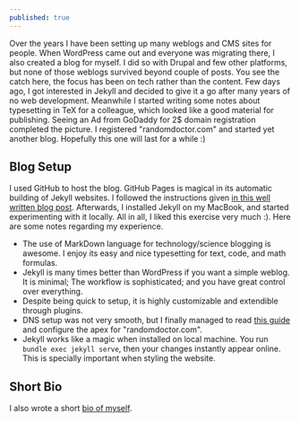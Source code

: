 ```yaml
---
published: true
---
```

Over the years I have been setting up many weblogs and CMS sites for people. When WordPress came out and everyone was migrating there, I also created a blog for myself. I did so with Drupal and few other platforms, but none of those weblogs survived beyond couple of posts. You see the catch here, the focus has been on tech rather than the content. Few days ago, I got interested in Jekyll and decided to give it a go after many years of no web development. Meanwhile I started writing some notes about typesetting in TeX for a colleague, which looked like a good material for publishing. Seeing an Ad from GoDaddy for 2$ domain registration completed the picture. I registered "randomdoctor.com" and started yet another blog. Hopefully this one will last for a while :)


## Blog  Setup
I used GitHub to host the blog. GitHub Pages is magical in its automatic building of Jekyll websites. I followed the instructions given [in this well written blog post](https://www.smashingmagazine.com/2014/08/build-blog-jekyll-github-pages/). Afterwards, I installed Jekyll on my MacBook, and started experimenting with it locally. All in all, I liked this exercise very much :). Here are some notes regarding my experience.

- The use of MarkDown language for technology/science blogging is awesome. I enjoy its easy and nice typesetting for text, code, and math formulas. 
- Jekyll is many times better than WordPress if you want a simple weblog. It is minimal; The workflow is sophisticated; and you have great control over everything.
- Despite being quick to setup, it is highly customizable and extendible through plugins. 
- DNS setup was not very smooth, but I finally managed to read [this guide](https://docs.github.com/en/github/working-with-github-pages/managing-a-custom-domain-for-your-github-pages-site) and configure the apex for "randomdoctor.com".
- Jekyll works like a magic when installed on local machine. You run `bundle exec jekyll serve`, then your changes instantly appear online. This is specially important when styling the website.


## Short Bio
I also wrote a short [bio of myself](/about).


